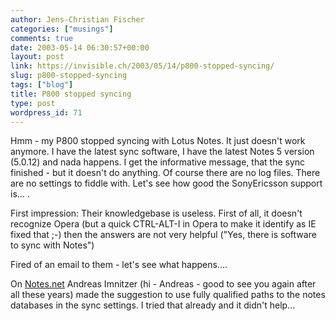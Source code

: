 ```yaml
---
author: Jens-Christian Fischer
categories: ["musings"]
comments: true
date: 2003-05-14 06:30:57+00:00
layout: post
link: https://invisible.ch/2003/05/14/p800-stopped-syncing/
slug: p800-stopped-syncing
tags: ["blog"]
title: P800 stopped syncing
type: post
wordpress_id: 71
---
```


Hmm - my P800 stopped syncing with Lotus Notes. It just doesn't work anymore. I have the latest sync software, I have the latest Notes 5 version (5.0.12) and nada happens. I get the informative message, that the sync finished - but it doesn't do anything. Of course there are no log files. There are no settings to fiddle with. Let's see how good the SonyEricsson support is... .

First impression: Their knowledgebase is useless. First of all, it doesn't recognize Opera (but a quick CTRL-ALT-I in Opera to make it identify as IE fixed that ;-) then the answers are not very helpful ("Yes, there is software to sync with Notes")

Fired of an email to them - let's see what happens....

On [Notes.net](https://www.notes.net) Andreas Imnitzer (hi - Andreas - good to see you again after all these years) made the suggestion to use fully qualified paths to the notes databases in the sync settings. I tried that already and it didn't help...

